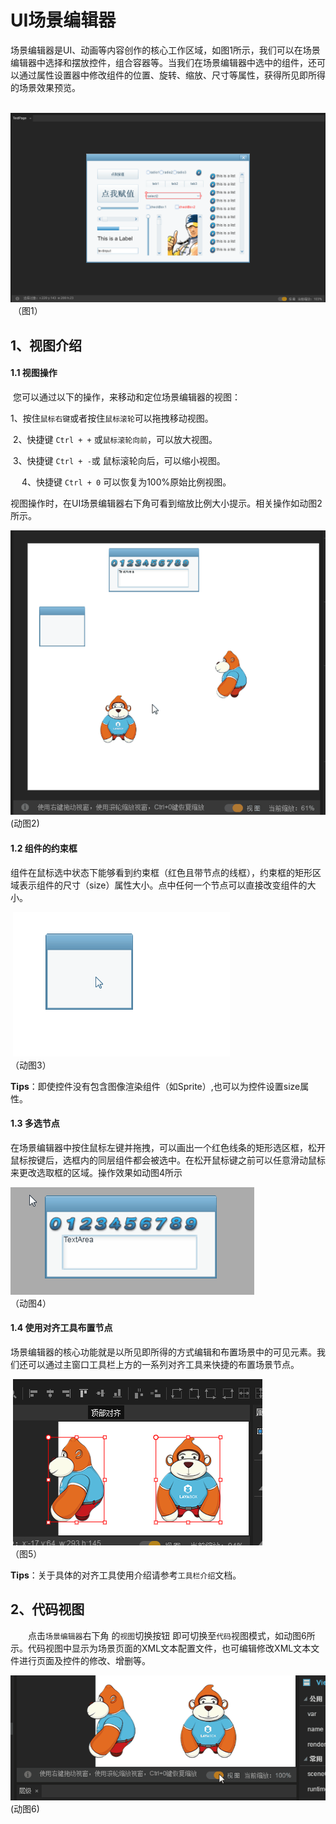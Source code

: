 # UI场景编辑器

​        场景编辑器是UI、动画等内容创作的核心工作区域，如图1所示，我们可以在场景编辑器中选择和摆放控件，组合容器等。当我们在场景编辑器中选中的组件，还可以通过属性设置器中修改组件的位置、旋转、缩放、尺寸等属性，获得所见即所得的场景效果预览。

​     	![图片1.png](img/1.png) <br />
​     	（图1）



## 1、视图介绍

#### 1.1 视图操作

​        您可以通过以下的操作，来移动和定位场景编辑器的视图：

​        1、按住`鼠标右键`或者按住`鼠标滚轮`可以拖拽移动视图。

​         2、快捷键 `Ctrl + +` 或`鼠标滚轮向前`，可以放大视图。

​         3、快捷键 `Ctrl + -`或 鼠标滚轮向后，可以缩小视图。

　     4、快捷键 `Ctrl + 0` 可以恢复为100%原始比例视图。

​         视图操作时，在UI场景编辑器右下角可看到缩放比例大小提示。相关操作如动图2所示。

![动图2](img/2.gif)  <br /> (动图2)



#### 1.2 组件的约束框

​        组件在鼠标选中状态下能够看到约束框（红色且带节点的线框），约束框的矩形区域表示组件的尺寸（size）属性大小。点中任何一个节点可以直接改变组件的大小。

​         ![动图3](img/3.gif)<br/>（动图3） 

**Tips**：即使控件没有包含图像渲染组件（如Sprite）,也可以为控件设置size属性。



#### 1.3 多选节点

​        在场景编辑器中按住鼠标左键并拖拽，可以画出一个红色线条的矩形选区框，松开鼠标按键后，选框内的同层组件都会被选中。在松开鼠标键之前可以任意滑动鼠标来更改选取框的区域。操作效果如动图4所示

![动图4](img/4.gif) <br /> （动图4）



#### 1.4 使用对齐工具布置节点

​        场景编辑器的核心功能就是以所见即所得的方式编辑和布置场景中的可见元素。我们还可以通过主窗口工具栏上方的一系列对齐工具来快捷的布置场景节点。 

​    ![图片5](img/5.png) <br>（图5）

**Tips**：关于具体的对齐工具使用介绍请参考`工具栏介绍`文档。



## 2、代码视图

　　点击`场景编辑器`右下角 的`视图`切换按钮 即可切换至`代码`视图模式，如动图6所示。代码视图中显示为场景页面的XML文本配置文件，也可编辑修改XML文本文件进行页面及控件的修改、增删等。

![动图6](img/6.gif) <br /> (动图6)

